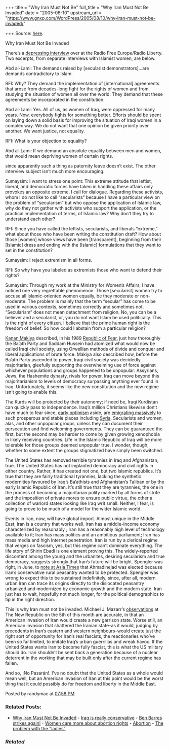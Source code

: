 +++
title = "Why Iran Must Not Be"
full_title = "Why Iran Must Not Be Invaded"
date = "2005-08-10"
upstream_url = "https://www.gnxp.com/WordPress/2005/08/10/why-iran-must-not-be-invaded/"

+++
Source: [here](https://www.gnxp.com/WordPress/2005/08/10/why-iran-must-not-be-invaded/).

Why Iran Must Not Be Invaded

There’s a [depressing interview](http://www.rferl.org/featuresarticle/2005/8/725C0FFD-16B0-479A-92F3-3E188A77F5C2.html) over at the Radio Free Europe/Radio Liberty. Two excerpts, from separate interviews with Islamist women, are below.

Abd al-Lami: The demands raised by \[secularist demonstrators\]…are demands contradictory to Islam.

RFI: Why? They demand the implementation of \[international\] agreements that arose from decades-long fight for the rights of women and from studying the situation of women all over the world. They demand that these agreements be incorporated in the constitution.

Abd al-Lami: Yes. All of us, as women of Iraq, were oppressed for many years. Now, everybody fights for something better. Efforts should be spent on laying down a solid basis for improving the situation of Iraqi women in a complex way. We do not want that one opinion be given priority over another. We want justice, not equality.

RFI: What is your objection to equality?

Abd al-Lami: If we demand an absolute equality between men and women, that would mean depriving women of certain rights.

since apparently such a thing as paternity leave doesn’t exist. The other interview subject isn’t much more encouraging.

Sumaysim: I want to stress one point: This extreme attitude that leftist, liberal, and democratic forces have taken in handling these affairs only provokes an opposite extreme. I call for dialogue. Regarding these activists, whom I do not like to call “secularists” because I have a particular view on the problem of “secularism” but who oppose the application of Islamic law, why do they not gather with activists who support the application, or the practical implementation of terms, of Islamic law? Why don’t they try to understand each other?

RFI: Since you have called the leftists, secularists, and liberals “extreme,” what about those who have been writing the constitution draft? How about those \[women\] whose views have been \[transparent\], beginning from their \[Islamic\] dress and ending with the \[Islamic\] formulations that they want to set in the constitution?

Sumaysim: I reject extremism in all forms.

RFI: So why have you labeled as extremists those who want to defend their rights?

Sumaysim: Through my work at the Ministry for Women’s Affairs, I have noticed one very regrettable phenomenon: Those \[secularist\] women try to accuse all Islamic-oriented women equally, be they moderate or non-moderate. The problem is mainly that the term “secular” has come to be used in various contexts, sometimes correctly and sometimes not. “Secularism” does not mean detachment from religion. No, you can be a believer and a secularist, or, you do not want Islam be used politically. This is the right of every citizen. I believe that the prime human right is the freedom of belief. So how could I abstain from a particular religion?

[Kanan Makiya](http://www.nybooks.com/authors/719) described, in his 1989 [Republic of Fear](https://www.amazon.ca/exec/obidos/ASIN/0520214390/qid=1123731723/sr=8-8/ref=sr_8_xs_ap_i8_xgl14/701-1648322-6540350), just how thoroughly the Ba’ath Party and Saddam Hussein had atomized what would now be called Iraqi civil society, using Orwellian methods of divide and conquer and liberal applications of brute force. Makiya also described how, before the Ba’ath Party ascended to power, Iraqi civil society was decidedly majoritarian, gleefully supporting the overwhelming use of force against whichever populations and groups happened to be unpopular: Assyrians, Jews, the Hashemite dynasty, rivals for power. Iraq can move beyond this majoritarianism to levels of democracy surpassing anything ever found in Iraq. Unfortunately, it seems like the new constitution and the new regime isn’t going to enable this.

The Kurds will be protected by their autonomy; if need be, Iraqi Kurdistan can quickly pass to independence. Iraq’s million Christians likewise don’t have much to fear since, [early optimism](http://www.asianews.it/view.php?l=en&art=1455) aside, are [emigrating massively](http://www.cnewa.org/generalpg-ver1.aspx?pageID=126) to such prosperous and stable places including [Syria](http://www.crosswalk.com/news/religiontoday/1289972.html). Secularists and women, alas, and other unpopular groups, unless they can document their persecution and find welcoming governments. They can be guaranteed the first, but the second may be harder to come by given growing xenophobia in likely receiving countries. Life in the Islamic Republic of Iraq will be more tolerable for those groups deemed unpopular true. I wonder, though, whether to some extent the groups stigmatized have simply been switched.

The United States has removed terrible tyrannies in Iraq and Afghanistan, true. The United States has not implanted democracy and civil rights in either country. Rather, it has created not one, but two Islamic republics. It’s true that they are fairly traditional tyrannies, lacking the synthetic modernities favoured by Iraq’s Ba’athists and Afghanistan’s Taliban or by the early Islamic Republic of Iran. It’s still true that they are tyrannies, the one in the process of becoming a majoritarian polity marked by all forms of strife and the imposition of private mores to ensure public virtue, the other a collection of warlord states looking like Iraq writ small. Neither, I fear, is going to prove to be much of a model for the wider Islamic world.

Events in Iran, now, will have global import. Almost unique in the Middle East, Iran is a country that works well. Iran has a middle-income economy characterized by reasonably ; Iran has a reasonably high level of technology available to it; Iran has mass politics and an ambitious parliament; Iran has mass media and high Internet penetration. Iran is run by a clerical regime that verges on fascism, yes, but this regime can’t dominate everything. The life story of Shirin Ebadi is one element proving this. The widely-reported discontent among the young and the urbanites, desiring secularism and true democracy, suggests strongly that Iran’s future will be bright. Spengler was right, in June, to [note at Asia Times](http://www.atimes.com/atimes/Middle_East/GF28Ak01.html) that Ahmadinejad was elected because Iran’s conservative rural peasantry wanted to be protected. Spengler was wrong to expect this to be sustained indefinitely, since, after all, modern urban Iran can trace its origins directly to the dislocated peasantry urbanized and modernized by economic growth and the modern state. Iran just has to wait, hopefully not much longer, for the political demographics to tip in the right direction.

This is why Iran must not be invaded. Michael J. Mazarr’s [observations](http://www.tnr.com/doc.mhtml?i=20050815&s=mazarr081505) at The New Republic on the 5th of this month are accurate, in that an American invasion of Iran would create a new garrison state. Worse still, an American invasion that shattered the Iranian state–as it would, judging by precedents in Iran’s eastern and western neighbours–would create just the right sort of opportunity for Iran’s real fascists, the reactionaries who’ve been so far limited, to imitate Iraq’s urban guerrillas and wreak havoc. If the United States wants Iran to become fully fascist, this is what the US military should do. Iran shouldn’t be sent back a generation because of a nuclear deterrent in the working that may be built only after the current regime has fallen.

And so, ¡No Pasarán!. I’ve no doubt that the United States as a whole would mean well, but an American invasion of Iran at this point would be the worst thing that it could possibly do for freedom and liberty in the Middle East.

Posted by randymac at [07:58 PM](https://www.gnxp.com/MT2/archives/004172.html) [](http://js-kit.com/api/static/pop_comments?ref=http://gnxp.com&path=/4172?url=http://www.gnxp.com/MT2/archives/004172.html&thetime=%20081005&MT=true)

### Related Posts:

- [Why Iran Must Not Be
  Invaded](https://www.gnxp.com/WordPress/2005/08/10/why-iran-must-not-be-invaded-2/) - [Iraq is really
  conservative](https://www.gnxp.com/WordPress/2009/06/08/iraq-is-really-conservative/) - [Ben Barres strikes
  again!](https://www.gnxp.com/WordPress/2007/09/05/ben-barres-strikes-again/) - [Women care more about abortion
  rights](https://www.gnxp.com/WordPress/2008/08/29/women-care-more-about-abortion-rights/) - [Abortion](https://www.gnxp.com/WordPress/2009/11/08/abortion/) - [The problem with the
  "ladies"](https://www.gnxp.com/WordPress/2006/09/12/the-problem-with-the-ladies/)

### *Related*

[](https://www.addtoany.com/add_to/facebook?linkurl=https%3A%2F%2Fwww.gnxp.com%2FWordPress%2F2005%2F08%2F10%2Fwhy-iran-must-not-be-invaded%2F&linkname=Why%20Iran%20Must%20Not%20Be%20Invaded "Facebook")[](https://www.addtoany.com/add_to/twitter?linkurl=https%3A%2F%2Fwww.gnxp.com%2FWordPress%2F2005%2F08%2F10%2Fwhy-iran-must-not-be-invaded%2F&linkname=Why%20Iran%20Must%20Not%20Be%20Invaded "Twitter")[](https://www.addtoany.com/add_to/email?linkurl=https%3A%2F%2Fwww.gnxp.com%2FWordPress%2F2005%2F08%2F10%2Fwhy-iran-must-not-be-invaded%2F&linkname=Why%20Iran%20Must%20Not%20Be%20Invaded "Email")[](https://www.addtoany.com/share)
